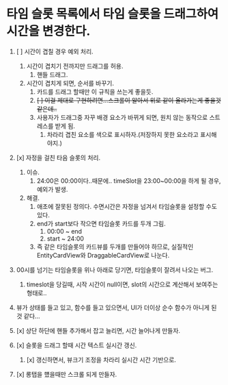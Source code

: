 # 타임 슬롯 목록에서 타임 슬롯을 드래그하여 시간을 변경한다.

1. [ ] 시간이 겹칠 경우 예외 처리.
   1. 시간이 겹치기 전까지만 드래그를 허용.
      1. 핸들 드래그.
   2. 시간이 겹치게 되면, 순서를 바꾸기.
      1. 카드를 드래그 할때만 이 규칙을 쓰는게 좋을듯.
      2. ~~[ ] 이걸 제대로 구현하려면...스크롤이 알아서 위로 같이 올라가는게 좋을것 같은데..~~
      3. 사용자가 드래그중 자꾸 배경 요소가 바뀌게 되면, 원치 않는 동작으로 스트레스를 받게 됨.
         1. 차라리 겹친 요소를 색으로 표시하자.(저장하지 못한 요소라고 표시해야지.)


1. [x] 자정을 걸친 타음 슬롯의 처리.
   1. 이슈.
      1. 24:00은 00:00이다..때문에.. timeSlot을 23:00~00:00을 하게 될 경우, 예외가 발생.
   2. 해결.
      1. 애초에 잘못된 정의다. 수면시간은 자정을 넘겨서 타임슬롯을 설정할 수도 있다.
      2. end가 start보다 작으면 타임슬롯 카드를 두개 그림. 
         1. 00:00 ~ end
         2. start ~ 24:00
      3. 즉 같은 타임슬롯의 카드뷰를 두개를 만들어야 하므로, 실질적인 EntityCardView와 DraggableCardView로 나눈다.   


1. 00시를 넘기는 타임슬롯을 위나 아래로 당기면, 타임슬롯이 잘려서 나오는 버그.
   1. timeslot을 당길때, 시작 시간이 null이면, slot의 시간으로 계산해서 보여주는 형태로..


1. 뷰가 상태를 들고 있고, 함수를 들고 있으면서, UI가 더이상 순수 함수가 아니게 된것 같다...


1. [x] 상단 하단에 핸들 추가해서 잡고 늘리면, 시간 늘어나게 만들자.
2. [x] 슬롯을 드래그 할때 시간 텍스트 실시간 갱신.
   1. [x] 갱신하면서, 뷰크기 조정을 차라리 실시간 시간 기반으로.
3. [x] 롱탭을 헀을때만 스크롤 되게 만들자.